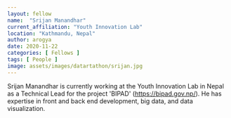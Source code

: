 ```yaml
---
layout: fellow
name:  "Srijan Manandhar"
current_affiliation: "Youth Innovation Lab"
location: "Kathmandu, Nepal"
author: arogya
date: 2020-11-22
categories: [ Fellows ]
tags: [ People ]
image: assets/images/datartathon/srijan.jpg
---
```


Srijan Manandhar is currently working at the Youth Innovation Lab in Nepal as a Technical Lead for the project 'BIPAD' (https://bipad.gov.np/). He has expertise in front and back end development, big data, and data visualization.

